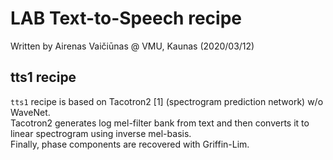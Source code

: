 # LAB Text-to-Speech recipe

Written by Airenas Vaičiūnas @ VMU, Kaunas (2020/03/12)

## tts1 recipe

`tts1` recipe is based on Tacotron2 [1] (spectrogram prediction network) w/o WaveNet.  
Tacotron2 generates log mel-filter bank from text and then converts it to linear spectrogram using inverse mel-basis.  
Finally, phase components are recovered with Griffin-Lim.
